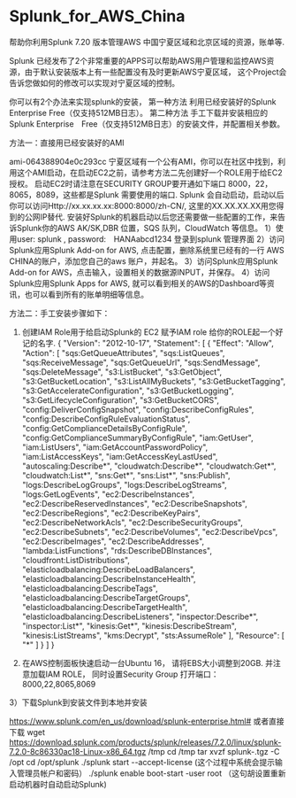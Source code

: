 # Splunk_for_AWS_China
帮助你利用Splunk 7.20 版本管理AWS 中国宁夏区域和北京区域的资源，账单等.

Splunk 已经发布了2个非常重要的APPS可以帮助AWS用户管理和监控AWS资源，由于默认安装版本上有一些配置没有及时更新AWS宁夏区域，
这个Project会告诉您做如何的修改可以实现对宁夏区域的控制。

你可以有2个办法来实现splunk的安装，
第一种方法 利用已经安装好的Splunk Enterprise Free（仅支持512MB日志）。
第二种方法 手工下载并安装相应的Splunk Enterprise　Free（仅支持512MB日志）的安装文件，并配置相关参数。


方法一：直接用已经安装好的AMI

ami-064388904e0c293cc  宁夏区域有一个公有AMI，你可以在社区中找到，利用这个AMI启动，在启动EC2之前，请参考方法二先创建好一个ROLE用于给EC2授权。
启动EC2时请注意在SECURITY GROUP要开通如下端口 8000，22，8065，8089，这些都是Splunk 需要使用的端口.
Splunk 会自动启动，启动以后你可以访问Http://xx.xx.xx.xx:8000:8000/zh-CN/, 这里的XX.XX.XX.XX用您得到的公网IP替代. 
安装好Splunk的机器启动以后您还需要做一些配置的工作，来告诉Splunk你的AWS AK/SK,DBR 位置，SQS 队列，CloudWatch 等信息。
1）使用user: splunk , password:　HANAabcd1234 登录到splunk 管理界面
2）访问Splunk应用Splunk Add-on for AWS, 点击配置，删除系统里已经有的一行 AWS CHINA的账户，添加您自己的aws 账户，并起名。
3）访问Splunk应用Splunk Add-on for AWS，点击输入，设置相关的数据源INPUT，并保存。
4）访问Splunk应用Splunk Apps for AWS, 就可以看到相关的AWS的Dashboard等资讯，也可以看到所有的账单明细等信息。


方法二：手工安装步骤如下：

1) 创建IAM Role用于给启动Splunk的 EC2 赋予IAM role
给你的ROLE起一个好记的名字.
{
    "Version": "2012-10-17",
    "Statement": [
        {
            "Effect": "Allow",
            "Action": [
                "sqs:GetQueueAttributes",
                "sqs:ListQueues",
                "sqs:ReceiveMessage",
                "sqs:GetQueueUrl",
                "sqs:SendMessage",
                "sqs:DeleteMessage",
                "s3:ListBucket",
                "s3:GetObject",
                "s3:GetBucketLocation",
                "s3:ListAllMyBuckets",
                "s3:GetBucketTagging",
                "s3:GetAccelerateConfiguration",
                "s3:GetBucketLogging",
                "s3:GetLifecycleConfiguration",
                "s3:GetBucketCORS",
                "config:DeliverConfigSnapshot",
                "config:DescribeConfigRules",
                "config:DescribeConfigRuleEvaluationStatus",
                "config:GetComplianceDetailsByConfigRule",
                "config:GetComplianceSummaryByConfigRule",
                "iam:GetUser",
                "iam:ListUsers",
                "iam:GetAccountPasswordPolicy",
                "iam:ListAccessKeys",
                "iam:GetAccessKeyLastUsed",
                "autoscaling:Describe*",
                "cloudwatch:Describe*",
                "cloudwatch:Get*",
                "cloudwatch:List*",
                "sns:Get*",
                "sns:List*",
                "sns:Publish",
                "logs:DescribeLogGroups",
                "logs:DescribeLogStreams",
                "logs:GetLogEvents",
                "ec2:DescribeInstances",
                "ec2:DescribeReservedInstances",
                "ec2:DescribeSnapshots",
                "ec2:DescribeRegions",
                "ec2:DescribeKeyPairs",
                "ec2:DescribeNetworkAcls",
                "ec2:DescribeSecurityGroups",
                "ec2:DescribeSubnets",
                "ec2:DescribeVolumes",
                "ec2:DescribeVpcs",
                "ec2:DescribeImages",
                "ec2:DescribeAddresses",
                "lambda:ListFunctions",
                "rds:DescribeDBInstances",
                "cloudfront:ListDistributions",
                "elasticloadbalancing:DescribeLoadBalancers",
                "elasticloadbalancing:DescribeInstanceHealth",
                "elasticloadbalancing:DescribeTags",
                "elasticloadbalancing:DescribeTargetGroups",
                "elasticloadbalancing:DescribeTargetHealth",
                "elasticloadbalancing:DescribeListeners",
                "inspector:Describe*",
                "inspector:List*",
                "kinesis:Get*",
                "kinesis:DescribeStream",
                "kinesis:ListStreams",
                "kms:Decrypt",
                "sts:AssumeRole"
            ],
            "Resource": [
                "*"
            ]
        }
    ]
}

2) 在AWS控制面板快速启动一台Ubuntu 16， 请将EBS大小调整到20GB.
并注意加载IAM ROLE，
同时设置Security Group 打开端口：8000,22,8065,8069 

3）下载Splunk到安装文件到本地并安装

https://www.splunk.com/en_us/download/splunk-enterprise.html#
或者直接下载 
wget https://download.splunk.com/products/splunk/releases/7.2.0/linux/splunk-7.2.0-8c86330ac18-Linux-x86_64.tgz /tmp
cd /tmp
tar xvzf splunk-.tgz -C /opt
cd /opt/splunk
./splunk  start --accept-license  (这个过程中系统会提示输入管理员帐户和密码）
./splunk  enable boot-start -user root  （这句胡设置重新启动机器时自动启动Splunk) 








